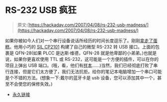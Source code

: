 # RS-232 USB 疯狂

> 原文:[https://hackaday.com/2007/04/08/rs-232-usb-madness/](https://hackaday.com/2007/04/08/rs-232-usb-madness/)

如果你被如今人们对一个串行设备说话所经历的时间长度逗乐了。刚刚[拿走了蛋糕](http://www.timmeh.bravehost.com/)。他用小巧的 [SIL CP2101](http://www.silabs.com/tgwWebApp/public/web_content/products/Microcontrollers/Interface/en/interface.htm) 构建了自己的微型 RS-232 转 USB 接口。上面的包裹是 QFN-28(如果 PLCC 是达斯·维德，QFN-28 就是他卑鄙的小弟弟。)也就是说，如果你更喜欢使用 TTL 或 RS-232，这可能是一个方便的插件，可以在你的项目上弹出 USB 端口。(哦，看，他们有[样本](http://www.silabs.com/tgwWebApp/public/web_content/products/Microcontrollers/Interface/en/interface_matrix.htm)……)当然，我们已经彻底打败了串行连接，但是它们太方便了，我们无法抗拒。给你的笔记本电脑增加一个串口可能是个不错的方法。(想象一下:戴尔的蓝牙卡是 usb 设备，您可以添加其中一个，甚至不会使您的保修失效。)

*   [永久链接](http://www.timmeh.bravehost.com/)